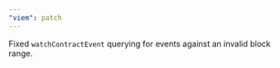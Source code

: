 ```yaml
---
"viem": patch
---
```


Fixed `watchContractEvent` querying for events against an invalid block range.
